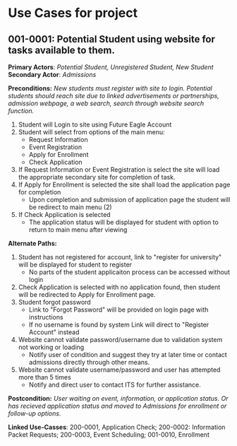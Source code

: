 # Use Cases for project

## 001-0001: Potential Student using website for tasks available to them. 
**Primary Actors**: *Potential Student, Unregistered Student, New Student*
**Secondary Actor**: *Admissions*

**Preconditions:** *New students must register with site to login. Potential students should reach site due to linked advertisements or partnerships, admission webpage, a web search, search through website search function.*
1. Student will Login to site using Future Eagle Account
2. Student will select from options of the main menu:
    - Request Information
    - Event Registration
    - Apply for Enrollment
    - Check Application
3.  If Request Information or Event Registration is select the site will load the appropriate secondary site for completion of task.
4.  If Apply for Enrollment is selected the site shall load the application page for completion
    - Upon completion and submission of application page the student will be redirect to main menu (2)
5.  If Check Application is selected
    - The application status will be displayed for student with option to return to main menu after viewing

**Alternate Paths:**
1. Student has not registered for account, link to "register for university" will be displayed for student to register
    - No parts of the student applicaiton process can be accessed without login
2. Check Application is selected with no application found, then student will be redirected to Apply for Enrollment page.
3. Student forgot password
    - Link to "Forgot Password" will be provided on login page with instructions
    - If no username is found by system Link will direct to "Register Account" instead
4. Website cannot validate password/username due to validation system not working or loading
    - Notify user of condition and suggest they try at later time or contact admissions directly through other means.
5. Website cannot validate username/password and user has attempted more than 5 times
    - Notify and direct user to contact ITS for further assistance.

**Postcondition:** *User waiting on event, information, or application status. Or has recieved application status and moved to Admissions for enrollment or follow-up options.*

**Linked Use-Casses**: 200-0001, Application Check; 200-0002: Information Packet Requests; 200-0003, Event Scheduling; 001-0010, Enrollment
